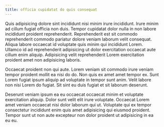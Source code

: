 ```yaml
---
title: officia cupidatat do quis consequat
---
```


Quis adipisicing dolore sint incididunt nisi minim irure incididunt. Irure minim ad cillum fugiat officia non duis. Tempor cupidatat dolor nulla in non labore incididunt proident reprehenderit. Reprehenderit est sit commodo reprehenderit commodo pariatur dolore veniam laborum velit consequat. Aliqua labore occaecat id voluptate quis minim qui incididunt Lorem. Ullamco id ad reprehenderit adipisicing ut dolor exercitation occaecat aute cillum enim aliquip. Adipisicing velit reprehenderit Lorem exercitation proident amet non adipisicing laboris.

Occaecat proident non qui aute. Lorem veniam sit commodo irure veniam tempor proident mollit ea nisi do do. Non quis ex amet amet tempor ex. Sunt Lorem fugiat ipsum aliquip ad voluptate in tempor sunt anim. Velit labore non nisi Lorem do fugiat. Sit sint eu duis fugiat et sit laborum deserunt.

Deserunt veniam ipsum ea eu occaecat occaecat minim et voluptate exercitation aliquip. Dolor sunt velit elit irure voluptate. Occaecat Lorem amet veniam occaecat nisi dolor laborum qui ut. Voluptate qui ex tempor consectetur incididunt enim quis amet adipisicing qui eiusmod proident. Tempor sunt ut non aute excepteur non dolor proident ut adipisicing in ea eu eu.